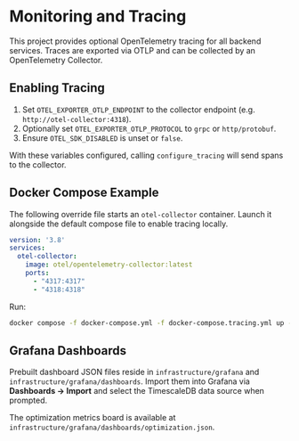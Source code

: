 # Monitoring and Tracing

This project provides optional OpenTelemetry tracing for all backend services. Traces are exported via OTLP and can be collected by an OpenTelemetry Collector.

## Enabling Tracing

1. Set `OTEL_EXPORTER_OTLP_ENDPOINT` to the collector endpoint (e.g. `http://otel-collector:4318`).
2. Optionally set `OTEL_EXPORTER_OTLP_PROTOCOL` to `grpc` or `http/protobuf`.
3. Ensure `OTEL_SDK_DISABLED` is unset or `false`.

With these variables configured, calling `configure_tracing` will send spans to the collector.

## Docker Compose Example

The following override file starts an `otel-collector` container. Launch it alongside the default compose file to enable tracing locally.

```yaml
version: '3.8'
services:
  otel-collector:
    image: otel/opentelemetry-collector:latest
    ports:
      - "4317:4317"
      - "4318:4318"
```

Run:

```bash
docker compose -f docker-compose.yml -f docker-compose.tracing.yml up -d otel-collector
```

## Grafana Dashboards

Prebuilt dashboard JSON files reside in `infrastructure/grafana` and
`infrastructure/grafana/dashboards`.
Import them into Grafana via **Dashboards → Import** and select the
TimescaleDB data source when prompted.

The optimization metrics board is available at
`infrastructure/grafana/dashboards/optimization.json`.
